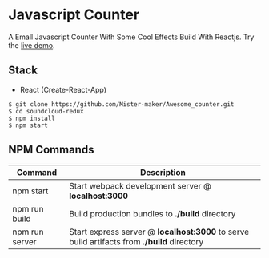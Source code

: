 # Javascript Counter

A Emall Javascript Counter With Some Cool Effects Build With Reactjs. Try the [live demo](https://awesome-counter.netlify.com).

## Stack

- React (Create-React-App)

```shell
$ git clone https://github.com/Mister-maker/Awesome_counter.git
$ cd soundcloud-redux
$ npm install
$ npm start
```

## NPM Commands

| Command        | Description                                                                                   |
| -------------- | --------------------------------------------------------------------------------------------- |
| npm start      | Start webpack development server @ **localhost:3000**                                         |
| npm run build  | Build production bundles to **./build** directory                                             |
| npm run server | Start express server @ **localhost:3000** to serve build artifacts from **./build** directory |
